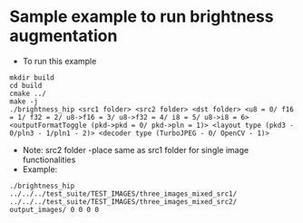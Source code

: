 # Sample example to run brightness augmentation 

*   To run this example
```none
mkdir build
cd build
cmake ../
make -j
./brightness_hip <src1 folder> <src2 folder> <dst folder> <u8 = 0/ f16 = 1/ f32 = 2/ u8->f16 = 3/ u8->f32 = 4/ i8 = 5/ u8->i8 = 6> <outputFormatToggle (pkd->pkd = 0/ pkd->pln = 1)> <layout type (pkd3 - 0/pln3 - 1/pln1 - 2)> <decoder type (TurboJPEG - 0/ OpenCV - 1)>
```

*   Note: src2 folder -place same as src1 folder for single image functionalities
*   Example:
```none
./brightness_hip ../../../test_suite/TEST_IMAGES/three_images_mixed_src1/ ../../../test_suite/TEST_IMAGES/three_images_mixed_src2/ output_images/ 0 0 0 0
```
